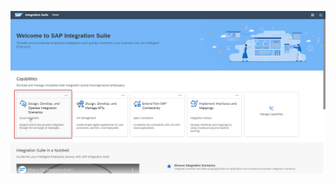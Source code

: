 
[![Create mapping video](exercises/ex1/images/CI_LandingPage.png)](https://video.sap.com/media/t/1_2sco3jfb)


